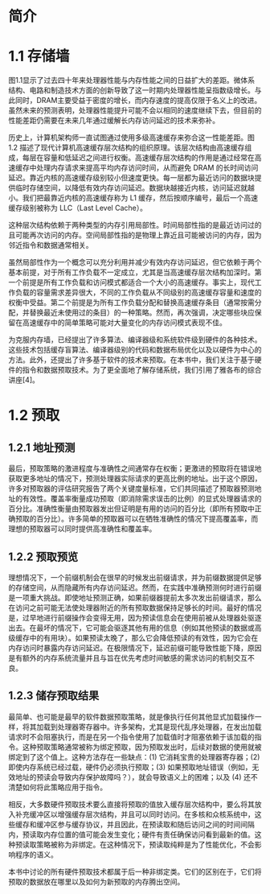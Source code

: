 #  简介

# 1.1 存储墙

图1.1显示了过去四十年来处理器性能与内存性能之间的日益扩大的差距。微体系结构、电路和制造技术方面的创新导致了这一时期内处理器性能呈指数级增长。与此同时，DRAM主要受益于密度的增长，而内存速度的提高仅限于名义上的改进。虽然未来的预测表明，处理器性能提升可能不会以相同的速度继续下去，但目前的性能差距仍需要在未来几年通过缓解长内存访问延迟的技术来弥补。

历史上，计算机架构师一直试图通过使用多级高速缓存来弥合这一性能差距。图 1.2 描述了现代计算机高速缓存层次结构的组织原理。该层次结构由高速缓存组成，每层在容量和低延迟之间进行权衡。高速缓存层次结构的作用是通过经常在高速缓存中处理内存请求来提高平均内存访问时间，从而避免 DRAM 的长时间访问延迟。靠近内核的高速缓存级别较小但速度更快。每一层都为最近访问的数据块提供临时存储空间，以降低有效内存访问延迟。数据块越接近内核，访问延迟就越小。我们把最靠近内核的高速缓存称为 L1 缓存，然后按顺序编号，最后一个高速缓存级别被称为 LLC（Last Level Cache）。

这种层次结构依赖于两种类型的内存引用局部性。时间局部性指的是最近访问过的且可能再次访问的内存。空间局部性指的是物理上靠近且可能被访问的内存，因为邻近指令和数据通常相关。

虽然局部性作为一个概念可以充分利用并减少有效内存访问延迟，但它依赖于两个基本前提，对于所有工作负载不一定成立，尤其是当高速缓存层次结构加深时。第一个前提是所有工作负载和访问模式都适合一个大小的高速缓存。事实上，现代工作负载的容量需求差异很大，不同的工作负载从不同级别的高速缓存容量和速度的权衡中受益。第二个前提是为所有工作负载分配和替换高速缓存条目（通常按需分配，并替换最近未使用过的条目）的一种策略。然而，再次强调，决定哪些块应保留在高速缓存中的简单策略可能对大量变化的内存访问模式表现不佳。

为克服内存墙，已经提出了许多算法、编译器级和系统软件级到硬件的各种技术。这些技术包括缓存盲算法、编译器级别的代码和数据布局优化以及以硬件为中心的方法。此外，还提出了许多基于软件的技术来预取。在本书中，我们关注于基于硬件的指令和数据预取技术。为了更全面地了解存储系统，我们引用了雅各布的综合讲座[4]。

# 1.2 预取



## 1.2.1 地址预测

最后，预取策略的激进程度与准确性之间通常存在权衡；更激进的预取将在错误地获取更多地址的情况下，预测处理器实际请求的更高比例的地址。出于这个原因，许多对预取器的评估研究报告了两个关键度量标准，它们共同描述了预取器预测地址的有效性。覆盖率衡量成功预取（即消除需求误击的比例）的显式处理器请求的百分比。准确性衡量由预取器发出但证明是有用的访问的百分比（即所有预取中正确预取的百分比）。许多简单的预取器可以在牺牲准确性的情况下提高覆盖率，而理想的预取器可以同时提供高准确性和覆盖率。

## 1.2.2 预取预览

理想情况下，一个前缀机制会在很早的时候发出前缀请求，并为前缀数据提供足够的存储空间，从而隐藏所有内存访问延迟。然而，在实践中准确预测何时进行前缀是一项重大挑战。即使地址预测正确，如果前缀器提前太多次发出前缀请求，那么在访问之前可能无法使处理器附近的所有预取数据保持足够长的时间。最好的情况是，过早地进行前缀操作会变得无用，因为预读信息会在使用前被从处理器处驱逐出去。在最坏的情况下，它可能会驱逐其他有用的信息（例如其他预读的数据或高级缓存中的有用块）。如果预读太晚了，那么它会降低预读的有效性，因为它会在内存访问时暴露内存访问延迟。在极限情况下，延迟前缀可能导致性能下降，原因是有额外的内存系统流量并且与旨在优先考虑时间敏感的需求访问的机制交互不良。

## 1.2.3  储存预取结果

最简单、也可能是最早的软件数据预取策略，就是像执行任何其他显式加载操作一样，将其加载到处理器寄存器中。许多架构，尤其是现代乱序处理器，在发出加载请求时不会阻塞执行，而是在另一个指令使用了加载值时才阻塞依赖于该加载的指令。这种预取策略通常被称为绑定预取，因为预取发出时，后续对数据的使用就被绑定到了这个值上。这种方法存在一些缺点：(1) 它消耗宝贵的处理器寄存器；(2) 即使内存系统已经过载，硬件仍必须执行预取；(3) 如果预取地址错误（例如，无效地址的预读会导致内存保护故障吗？），就会导致语义上的困难；以及 (4) 还不清楚如何将此策略应用于指令。

相反，大多数硬件预取技术要么直接将预取的值放入缓存层次结构中，要么将其放入补充缓冲区以增强缓存层次结构，并且可以同时访问。在多核和众核系统中，这些缓存和缓冲区参与缓存协议，并且因此，在预读取和随后访问之间的时间间隔内，预读取内存位置的值可能会发生变化；硬件有责任确保访问看到最新的值。这种预读取策略被称为非绑定。在这种情况下，预读取纯粹是为了性能优化，不会影响程序的语义。

本书中讨论的所有硬件预取技术都属于后一种非绑定类。它们的区别在于，它们将预取的数据放在哪里以及如何为新预取的内存腾出空间。




